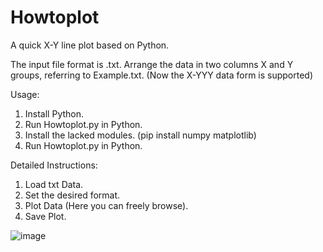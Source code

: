 # Howtoplot
A quick X-Y line plot based on Python.

The input file format is .txt. Arrange the data in two columns X and Y groups, referring to Example.txt.
(Now the X-YYY data form is supported)

Usage:
1. Install Python.
2. Run Howtoplot.py in Python.
3. Install the lacked modules. (pip install numpy matplotlib)
4. Run Howtoplot.py in Python.

Detailed Instructions:
1. Load txt Data.
2. Set the desired format.
3. Plot Data (Here you can freely browse).
4. Save Plot.

![image](https://github.com/user-attachments/assets/f80347cd-8945-4b0c-9e6a-108ca94d6146)
